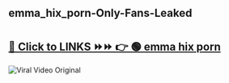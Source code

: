 
 ## emma_hix_porn-Only-Fans-Leaked

# <h2><a href="https://clipsfans.com/emma_hix_porn&ref=git">🔗 Click to LINKS ⏩⏩ 👉 🟢 emma hix porn </a></h2>

<a href="https://clipsfans.com/emma_hix_porn&ref=git" rel="nofollow" data-target="animated-image.originalLink"><img src="https://i.ibb.co.com/xMMVF88/686577567.gif" alt="Viral Video Original" style="max-width: 100%; display: inline-block;" data-target="animated-image.originalImage"></a>
